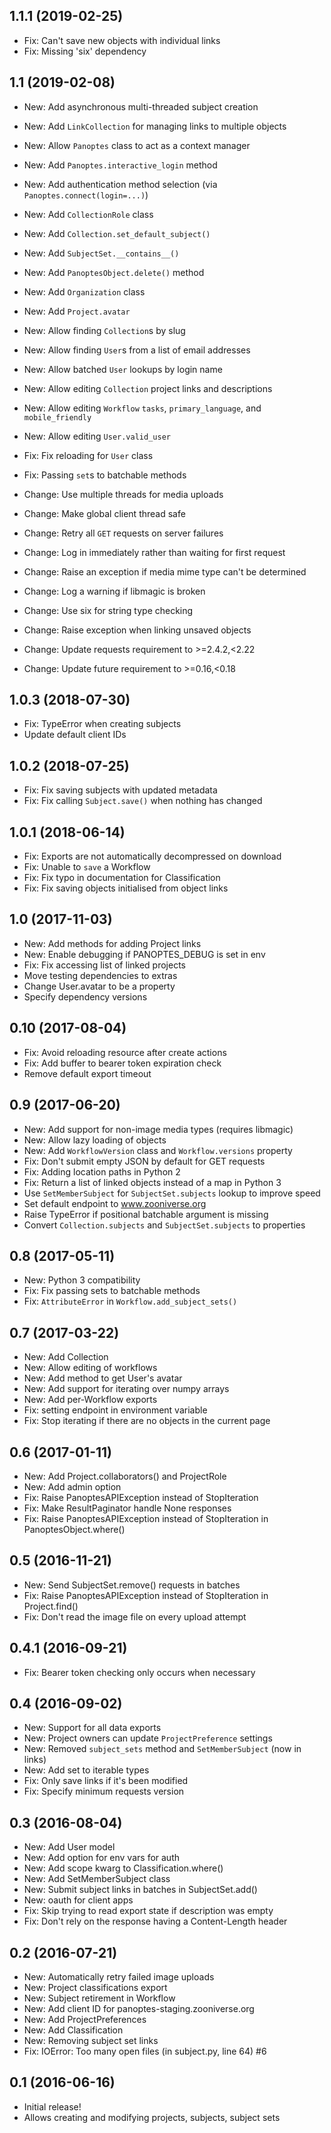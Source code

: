 ## 1.1.1 (2019-02-25)

- Fix: Can't save new objects with individual links
- Fix: Missing 'six' dependency

## 1.1 (2019-02-08)

- New: Add asynchronous multi-threaded subject creation
- New: Add `LinkCollection` for managing links to multiple objects
- New: Allow `Panoptes` class to act as a context manager
- New: Add `Panoptes.interactive_login` method
- New: Add authentication method selection (via `Panoptes.connect(login=...)`)
- New: Add `CollectionRole` class
- New: Add `Collection.set_default_subject()`
- New: Add `SubjectSet.__contains__()`
- New: Add `PanoptesObject.delete()` method
- New: Add `Organization` class
- New: Add `Project.avatar`
- New: Allow finding `Collection`s by slug
- New: Allow finding `User`s from a list of email addresses
- New: Allow batched `User` lookups by login name
- New: Allow editing `Collection` project links and descriptions
- New: Allow editing `Workflow` `tasks`, `primary_language`, and `mobile_friendly`
- New: Allow editing `User.valid_user`

- Fix: Fix reloading for `User` class
- Fix: Passing `set`s to batchable methods

- Change: Use multiple threads for media uploads
- Change: Make global client thread safe
- Change: Retry all `GET` requests on server failures
- Change: Log in immediately rather than waiting for first request
- Change: Raise an exception if media mime type can't be determined
- Change: Log a warning if libmagic is broken
- Change: Use six for string type checking
- Change: Raise exception when linking unsaved objects
- Change: Update requests requirement to >=2.4.2,<2.22
- Change: Update future requirement to >=0.16,<0.18

## 1.0.3 (2018-07-30)

- Fix: TypeError when creating subjects
- Update default client IDs

## 1.0.2 (2018-07-25)

- Fix: Fix saving subjects with updated metadata
- Fix: Fix calling `Subject.save()` when nothing has changed

## 1.0.1 (2018-06-14)

- Fix: Exports are not automatically decompressed on download
- Fix: Unable to `save` a Workflow
- Fix: Fix typo in documentation for Classification
- Fix: Fix saving objects initialised from object links

## 1.0 (2017-11-03)

- New: Add methods for adding Project links
- New: Enable debugging if PANOPTES_DEBUG is set in env
- Fix: Fix accessing list of linked projects
- Move testing dependencies to extras
- Change User.avatar to be a property
- Specify dependency versions

## 0.10 (2017-08-04)

- Fix: Avoid reloading resource after create actions
- Fix: Add buffer to bearer token expiration check
- Remove default export timeout

## 0.9 (2017-06-20)

- New: Add support for non-image media types (requires libmagic)
- New: Allow lazy loading of objects
- New: Add `WorkflowVersion` class and `Workflow.versions` property
- Fix: Don't submit empty JSON by default for GET requests
- Fix: Adding location paths in Python 2
- Fix: Return a list of linked objects instead of a map in Python 3
- Use `SetMemberSubject` for `SubjectSet.subjects` lookup to improve speed
- Set default endpoint to www.zooniverse.org
- Raise TypeError if positional batchable argument is missing
- Convert `Collection.subjects` and `SubjectSet.subjects` to properties

## 0.8 (2017-05-11)

- New: Python 3 compatibility
- Fix: Fix passing sets to batchable methods
- Fix: `AttributeError` in `Workflow.add_subject_sets()`

## 0.7 (2017-03-22)

- New: Add Collection
- New: Allow editing of workflows
- New: Add method to get User's avatar
- New: Add support for iterating over numpy arrays
- New: Add per-Workflow exports
- Fix: setting endpoint in environment variable
- Fix: Stop iterating if there are no objects in the current page

## 0.6 (2017-01-11)

- New: Add Project.collaborators() and ProjectRole
- New: Add admin option
- Fix: Raise PanoptesAPIException instead of StopIteration
- Fix: Make ResultPaginator handle None responses
- Fix: Raise PanoptesAPIException instead of StopIteration in PanoptesObject.where()

## 0.5 (2016-11-21)

- New: Send SubjectSet.remove() requests in batches
- Fix: Raise PanoptesAPIException instead of StopIteration in Project.find()
- Fix: Don't read the image file on every upload attempt

## 0.4.1 (2016-09-21)

- Fix: Bearer token checking only occurs when necessary

## 0.4 (2016-09-02)

- New: Support for all data exports
- New: Project owners can update `ProjectPreference` settings
- New: Removed `subject_sets` method and `SetMemberSubject` (now in links)
- New: Add set to iterable types
- Fix: Only save links if it's been modified
- Fix: Specify minimum requests version

## 0.3 (2016-08-04)

- New: Add User model
- New: Add option for env vars for auth
- New: Add scope kwarg to Classification.where()
- New: Add SetMemberSubject class
- New: Submit subject links in batches in SubjectSet.add()
- New: oauth for client apps
- Fix: Skip trying to read export state if description was empty
- Fix: Don't rely on the response having a Content-Length header

## 0.2 (2016-07-21)

- New: Automatically retry failed image uploads
- New: Project classifications export
- New: Subject retirement in Workflow
- New: Add client ID for panoptes-staging.zooniverse.org
- New: Add ProjectPreferences
- New: Add Classification
- New: Removing subject set links
- Fix: IOError: Too many open files (in subject.py, line 64) #6

## 0.1 (2016-06-16)

- Initial release!
- Allows creating and modifying projects, subjects, subject sets
